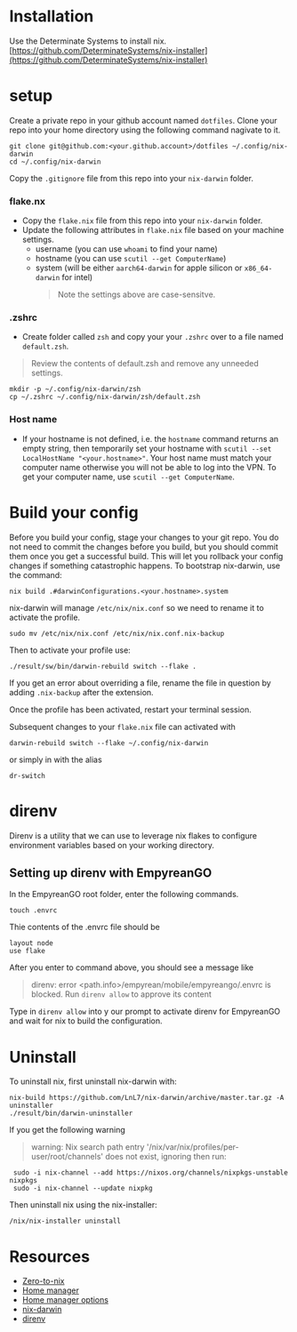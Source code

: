 # Installation

Use the Determinate Systems to install nix.
[https://github.com/DeterminateSystems/nix-installer](https://github.com/DeterminateSystems/nix-installer)

# setup

Create a private repo in your github account named `dotfiles`.
Clone your repo into your home directory using the following command nagivate to it.

```
git clone git@github.com:<your.github.account>/dotfiles ~/.config/nix-darwin
cd ~/.config/nix-darwin
```

Copy the `.gitignore` file from this repo into your `nix-darwin` folder.

### flake.nx

- Copy the `flake.nix` file from this repo into your `nix-darwin` folder.
- Update the following attributes in `flake.nix` file based on your machine settings.
  - username (you can use `whoami` to find your name)
  - hostname (you can use `scutil --get ComputerName`)
  - system (will be either `aarch64-darwin` for apple silicon or `x86_64-darwin` for intel)
    > Note the settings above are case-sensitve.

### .zshrc

- Create folder called `zsh` and copy your your `.zshrc` over to a file named `default.zsh`.

> Review the contents of default.zsh and remove any unneeded settings.

```
mkdir -p ~/.config/nix-darwin/zsh
cp ~/.zshrc ~/.config/nix-darwin/zsh/default.zsh
```

### Host name

- If your hostname is not defined, i.e. the `hostname` command returns an empty string, then temporarily set your hostname with `scutil --set LocalHostName "<your.hostname>"`. Your host name must match your computer name otherwise you will not be able to log into the VPN. To get your computer name, use `scutil --get ComputerName`.

# Build your config

Before you build your config, stage your changes to your git repo. You do not need to commit the changes before you build, but you should commit them once you get a successful build. This will let you rollback your config changes if something catastrophic happens.
To bootstrap nix-darwin, use the command:

```
nix build .#darwinConfigurations.<your.hostname>.system
```

nix-darwin will manage `/etc/nix/nix.conf` so we need to rename it to activate the profile.

```
sudo mv /etc/nix/nix.conf /etc/nix/nix.conf.nix-backup
```

Then to activate your profile use:

```
./result/sw/bin/darwin-rebuild switch --flake .
```

If you get an error about overriding a file, rename the file in question by adding `.nix-backup` after the extension.

Once the profile has been activated, restart your terminal session.

Subsequent changes to your `flake.nix` file can activated with

```
darwin-rebuild switch --flake ~/.config/nix-darwin
```

or simply in with the alias

```
dr-switch
```

# direnv

Direnv is a utility that we can use to leverage nix flakes to configure environment variables based
on your working directory.

## Setting up direnv with EmpyreanGO

In the EmpyreanGO root folder, enter the following commands.

```
touch .envrc
```

Thie contents of the .envrc file should be

```
layout node
use flake
```

After you enter to command above, you should see a message like

> direnv: error <path.info>/empyrean/mobile/empyreango/.envrc is blocked. Run `direnv allow` to approve its content

Type in `direnv allow` into y our prompt to activate direnv for EmpyreanGO and wait for nix to build the configuration.

# Uninstall

To uninstall nix, first uninstall nix-darwin with:

```
nix-build https://github.com/LnL7/nix-darwin/archive/master.tar.gz -A uninstaller
./result/bin/darwin-uninstaller
```

If you get the following warning

> warning: Nix search path entry '/nix/var/nix/profiles/per-user/root/channels' does not exist, ignoring
> then run:

```
 sudo -i nix-channel --add https://nixos.org/channels/nixpkgs-unstable nixpkgs
 sudo -i nix-channel --update nixpkg
```

Then uninstall nix using the nix-installer:

```
/nix/nix-installer uninstall
```

# Resources

- [Zero-to-nix](https://zero-to-nix.com/)
- [Home manager](https://nix-community.github.io/home-manager/)
- [Home manager options](https://nix-community.github.io/home-manager/options.xhtml)
- [nix-darwin](https://daiderd.com/nix-darwin/manual/index.html)
- [direnv](https://direnv.net/)
